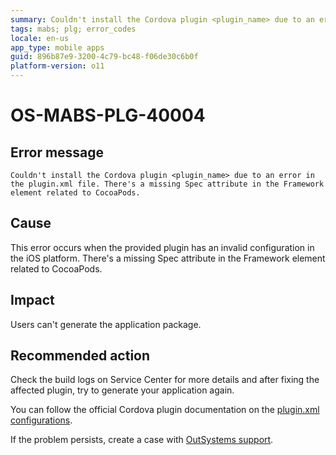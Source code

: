 ```yaml
---
summary: Couldn't install the Cordova plugin <plugin_name> due to an error in the plugin.xml file. The Spec attribute in the Framework element related to CocoaPods is invalid.
tags: mabs; plg; error_codes
locale: en-us
app_type: mobile apps
guid: 896b87e9-3200-4c79-bc48-f06de30c6b0f
platform-version: o11
---
```


# OS-MABS-PLG-40004

## Error message

`Couldn't install the Cordova plugin <plugin_name> due to an error in the
plugin.xml file. There's a missing Spec attribute in the Framework element
related to CocoaPods.`

## Cause

This error occurs when the provided plugin has an invalid configuration in the
iOS platform. There's a missing Spec attribute in the Framework element related
to CocoaPods.

## Impact

Users can't generate the application package.

## Recommended action

Check the build logs on Service Center for more details and after fixing the
affected plugin, try to generate your application again.

You can follow the official Cordova plugin documentation on the [plugin.xml
configurations](https://cordova.apache.org/docs/en/latest/plugin_ref/spec.html).

If the problem persists, create a case with [OutSystems
support](https://www.outsystems.com/support/portal/open-support-case?ErrorCode=OS-MABS-PLG-40004).
